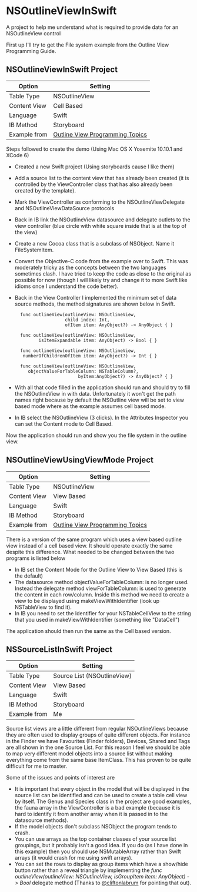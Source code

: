 NSOutlineViewInSwift
====================

A project to help me understand what is required to provide data for an NSOutlineView control

First up I'll try to get the File system example from the Outline View Programming Guide.

## NSOutlineViewInSwift Project

Option			| Setting
----------		| -----
Table Type		| NSOutlineView
Content View	| Cell Based
Language 		| Swift
IB Method		| Storyboard
Example	from	| [Outline View Programming Topics](https://developer.apple.com/library/mac/Documentation/Cocoa/Conceptual/OutlineView/OutlineView.html)


Steps followed to create the demo (Using Mac OS X Yosemite 10.10.1 and XCode 6)
- Created a new Swift project (Using storyboards cause I like them)
- Add a source list to the content view that has already been created (it is controlled by the ViewController class that has also already been created by the template).
- Mark the ViewController as conforming to the NSOutlineViewDelegate and NSOutlineViewDataSource protocols
- Back in IB link the NSOutlineView datasource and delegate outlets to the view controller (blue circle with white square inside that is at the top of the view)
- Create a new Cocoa class that is a subclass of NSObject. Name it FileSystemItem.
- Convert the Objective-C code from the example over to Swift. This was moderately tricky as the concepts between the two languages sometimes clash. I have tried to keep the code as close to the original as possible for now (though I will likely try and change it to more Swift like idioms once I understand the code better).
- Back in the View Controller I implemented the minimum set of data source methods, the method signatures are shown below in Swift.

	    func outlineView(outlineView: NSOutlineView, 
	    				 child index: Int, 
	    				 ofItem item: AnyObject?) -> AnyObject { }
	    				 
	    func outlineView(outlineView: NSOutlineView, 
	    	   isItemExpandable item: AnyObject) -> Bool { }
	    	   
	    func outlineView(outlineView: NSOutlineView, 
	     numberOfChildrenOfItem item: AnyObject?) -> Int { }
	     
	    func outlineView(outlineView: NSOutlineView, 
	       objectValueForTableColumn: NSTableColumn?, 
	                          byItem:AnyObject?) -> AnyObject? { }

- With all that code filled in the application should run and should try to fill the NSOutlineView in with data. Unfortunately it won't get the path names right because by default the NSOutline view will be set to view based mode where as the example assumes cell based mode.
- In IB select the NSOutlineView (3 clicks). In the Attributes Inspector you can set the Content mode to Cell Based.

Now the application should run and show you the file system in the outline view.


## NSOutlineViewUsingViewMode Project

Option			| Setting
----------		| -----
Table Type		| NSOutlineView
Content View	| View Based
Language 		| Swift
IB Method		| Storyboard
Example	from	| [Outline View Programming Topics](https://developer.apple.com/library/mac/Documentation/Cocoa/Conceptual/OutlineView/OutlineView.html)

There is a version of the same program which uses a view based outline view instead of a cell based view. It should operate exactly the same despite this difference. What needed to be changed between the two programs is listed below

- In IB set the Content Mode for the Outline View to View Based (this is the default)
- The datasource method objectValueForTableColumn: is no longer used. Instead the delegate method viewForTableColumn: is used to generate the content in each row/column. Inside this method we need to create a view to be displayed using makeViewWithIdentifier (look up NSTableView to find it).
- In IB you need to set the Identifier for your NSTableCellView to the string that you used in makeViewWithIdentifier (something like "DataCell")

The application should then run the same as the Cell based version.


## NSSourceListInSwift Project

Option			| Setting
----------		| -----
Table Type		| Source List (NSOutlineView)
Content View	| View Based
Language 		| Swift
IB Method		| Storyboard
Example	from	| Me

Source list views are a little different from regular NSOutlineViews because they are often used to display groups of quite different objects. For instance in the Finder we have Favourites (Finder folders), Devices, Shared and Tags are all shown in the one Source List. For this reason I feel we should be able to map very different model objects into a source list without making everything come from the same base ItemClass. This has proven to be quite difficult for me to master.

Some of the issues and points of interest are
- It is important that every object in the model that will be displayed in the source list can be identified and can be used to create a table cell view by itself. The Genus and Species class in the project are good examples, the fauna array in the ViewController is a bad example (because it is hard to identify it from another array when it is passed in to the datasource methods).
- If the model objects don't subclass NSObject the program tends to crash.
- You can use arrays as the top container classes of your source list groupings, but it probably isn't a good idea. If you do (as I have done in this example) then you should use NSMutableArray rather than Swift arrays (it would crash for me using swift arrays).
- You can set the rows to display as group items which have a show/hide button rather than a reveal triangle by implementing the *func outlineView(outlineView: NSOutlineView, isGroupItem item: AnyObject) -> Bool* delegate method (Thanks to [@cliftonlabrum](https://twitter.com/cliftonlabrum) for pointing that out).
